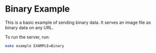 # Binary Example

This is a basic example of sending binary data.  It serves an image file as
binary data on any URL.

To run the server, run:

```bash
make example EXAMPLE=Binary
```
